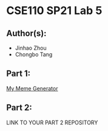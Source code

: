 # CSE110 SP21 Lab 5

## Author(s):
- Jinhao Zhou
- Chongbo Tang

## Part 1:

[My Meme Generator](https://tangcb26.github.io/CSE110_Lab5/)

## Part 2:

LINK TO YOUR PART 2 REPOSITORY